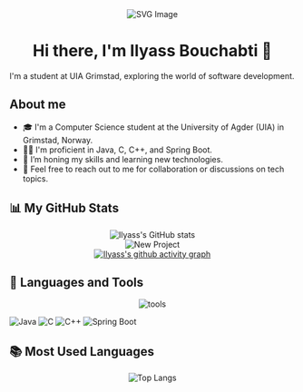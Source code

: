 <div align="center">
  <img src="https://github-production-user-asset-6210df.s3.amazonaws.com/63551022/292980730-19f2da2b-0f24-4f18-9e0b-6b2332748ad4.svg" alt="SVG Image">
  <h1>Hi there, I'm Ilyass Bouchabti 👋</h1>
</div>

I'm a student at UIA Grimstad, exploring the world of software development.

## About me
- 🎓 I'm a Computer Science student at the University of Agder (UIA) in Grimstad, Norway.
- 👨‍💻 I'm proficient in Java, C, C++, and Spring Boot.
- 🌱 I’m honing my skills and learning new technologies.
- 💬 Feel free to reach out to me for collaboration or discussions on tech topics.

## 📊 My GitHub Stats
<div align="center">
  <img src="https://github-readme-stats.vercel.app/api?username=BILYYY&show_icons=true&theme=dark" alt="Ilyass's GitHub stats">
</div>

<div align="center">
  <img src="https://github.com/BILYYY/BILYYY/assets/63551022/23a0cb79-33d4-48b6-b0b6-f5566560c7b5" alt="New Project">
</div>

<div align="center">
  <a href="https://github.com/ashutosh00710/github-readme-activity-graph">
    <img src="https://github-readme-activity-graph.vercel.app/graph?username=BILYYY&theme=merko" alt="Ilyass's github activity graph">
  </a>
</div>

## 🔧 Languages and Tools
<div align="center">
  <img src="https://github.com/BILYYY/BILYYY/assets/63551022/d7859be6-2107-48ed-84f8-6ae2f1dee2d8" alt="tools">
</div>

![Java](https://img.shields.io/badge/-Java-007396?style=flat-square&logo=java)
![C](https://img.shields.io/badge/-C-A8B9CC?style=flat-square&logo=c)
![C++](https://img.shields.io/badge/-C++-00599C?style=flat-square&logo=cplusplus)
![Spring Boot](https://img.shields.io/badge/-Spring_Boot-6DB33F?style=flat-square&logo=spring-boot)

## 📚 Most Used Languages
<div align="center">
  <img src="https://github-readme-stats.vercel.app/api/top-langs/?username=BILYYY&layout=compact&theme=dark" alt="Top Langs">
</div>
